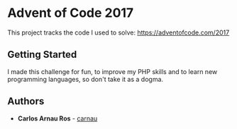 # Advent of Code 2017

This project tracks the code I used to solve: https://adventofcode.com/2017

## Getting Started

I made this challenge for fun, to improve my PHP skills and to learn new programming languages, so don't take it as a dogma.

## Authors

* **Carlos Arnau Ros** - [carnau](https://github.com/carnau)
